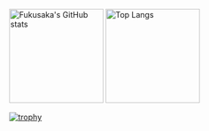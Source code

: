 <a href="https://github.com/anuraghazra/github-readme-stats"><img height="170px" src="https://github-readme-stats.vercel.app/api?username=fukusaka&count_private=true" alt="Fukusaka's GitHub stats" /></a>
<a href="https://github.com/anuraghazra/github-readme-stats"><img height="170px" src="https://github-readme-stats.vercel.app/api/top-langs/?username=fukusaka&hide=html&layout=compact" alt="Top Langs" /></a>

[![trophy](https://github-profile-trophy.vercel.app/?username=fukusaka&column=9)](https://github.com/ryo-ma/github-profile-trophy)
